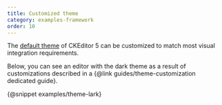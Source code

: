 ```yaml
---
title: Customized theme
category: examples-framework
order: 10
---
```


The [default theme](https://www.npmjs.com/package/@ckeditor/ckeditor5-theme-lark) of CKEditor 5 can be customized to match most visual integration requirements.

Below, you can see an editor with the dark theme as a result of customizations described in a {@link guides/theme-customization dedicated guide}.

{@snippet examples/theme-lark}
